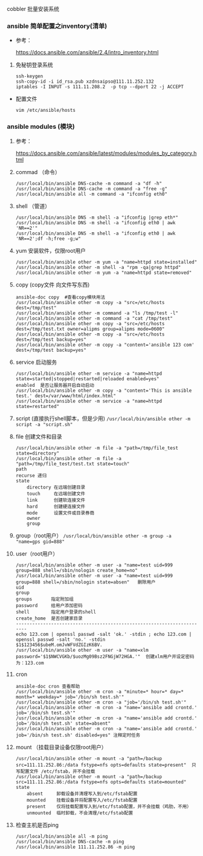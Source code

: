 cobbler 批量安装系统

### ansible 简单配置之inventory(清单)

- 参考：

	https://docs.ansible.com/ansible/2.4/intro_inventory.html

1. 免秘钥登录系统

	```
	ssh-keygen
	ssh-copy-id -i id_rsa.pub xzdnsaipso@111.11.252.132
	iptables -I INPUT -s 111.11.208.2  -p tcp --dport 22 -j ACCEPT
	```

- 配置文件

	`vim /etc/ansible/hosts`

### ansible modules (模块)

1. 参考：

	https://docs.ansible.com/ansible/latest/modules/modules_by_category.html

2. commad  （命令）
	```
	/usr/local/bin/ansible DNS-cache -m command -a "df -h"
	/usr/local/bin/ansible DNS-cache -m command -a "free -g"
	/usr/local/bin/ansible all -m command -a "ifconfig eth0"
	```
3. shell  （管道）
	```
	/usr/local/bin/ansible DNS -m shell -a "ifconfig |grep eth*"
	/usr/local/bin/ansible DNS -m shell -a "ifconfig eth0 | awk 'NR==2'"    
	/usr/local/bin/ansible DNS -m shell -a "ifconfig eth0 | awk 'NR==2';df -h;free -g;w"
	```
4. yum 安装软件，仅限root用户
	```
	/usr/local/bin/ansible other -m yum -a "name=httpd state=installed"
	/usr/local/bin/ansible other -m shell -a "rpm -qa|grep httpd"
	/usr/local/bin/ansible other -m yum -a "name=httpd state=removed"
	```
5. copy (copy文件 向文件写东西)
	```
	ansible-doc copy  #查看copy模块用法
	/usr/local/bin/ansible other -m copy -a "src=/etc/hosts dest=/tmp/test"
	/usr/local/bin/ansible other -m command -a "ls /tmp/test -l"
	/usr/local/bin/ansible other -m command -a "cat /tmp/test"
	/usr/local/bin/ansible other -m copy -a "src=/etc/hosts dest=/tmp/test.txt owner=alipms group=alipms mode=0600"
	/usr/local/bin/ansible other -m copy -a "src=/etc/hosts dest=/tmp/test backup=yes"  
	/usr/local/bin/ansible other -m copy -a "content='ansible 123 com' dest=/tmp/test backup=yes" 
	```
6. service 启动服务
	```
	/usr/local/bin/ansible other -m service -a "name=httpd state=started|stopped|restarted|reloaded enabled=yes" 
	enabled  是否让服务器开启自动启动
	/usr/local/bin/ansible other -m copy -a "content='This is ansible test.' dest=/var/www/html/index.html"
	/usr/local/bin/ansible other -m service -a "name=httpd state=restarted"
	```
7. script (直接执行shell脚本，但是少用)
	`/usr/local/bin/ansible other -m script -a "script.sh"`

8. file 创建文件和目录
	```
	/usr/local/bin/ansible other -m file -a "path=/tmp/file_test state=directory"
	/usr/local/bin/ansible other -m file -a "path=/tmp/file_test/test.txt state=touch"
	path 
	recurse 递归
	state
		directory 在远端创建目录
		touch     在远端创建文件
		link      创建软连接文件
		hard      创建硬连接文件
		mode      设置文件或目录券商
		owner
		group
	```
9. group（root用户）
	`/usr/local/bin/ansible other -m group -a "name=gps gid=888"`
10. user（root用户）
	```
	/usr/local/bin/ansible other -m user -a "name=test uid=999 group=888 shell=/sbin/nologin create_home=no"
	/usr/local/bin/ansible other -m user -a "name=test uid=999 group=888 shell=/sbin/nologin state=absen"   删除用户
	uid
	group
	groups       指定附加组
	password     给用户添加密码
	shell        指定用户登录的shell
	create_home  是否创建家目录
	-----------------------------------------------------------------------
	echo 123.com | openssl passwd -salt 'ok.' -stdin ; echo 123.com | openssl passwd -salt 'no.' -stdin
	$1$123456$ubeM.omJvWFVdZGIzK6BV.
	/usr/local/bin/ansible other -m user -a "name=xlm password='$1$NWCVGKb/$uozMg09Bsz2FNGjW72HGA.'"  创建xlm用户并设定密码为：123.com
	```
11. cron
	```
	ansible-doc cron 查看帮助
	/usr/local/bin/ansible other -m cron -a "minute=* hour=* day=* month=* weekday=* job='/bin/sh test.sh'"
	/usr/local/bin/ansible other -m cron -a "job='/bin/sh test.sh'"
	/usr/local/bin/ansible other -m cron -a "name='ansible add crontd.' job='/bin/sh test.sh'"
	/usr/local/bin/ansible other -m cron -a "name='ansible add crontd.' job='/bin/sh test.sh' state=absent" 
	/usr/local/bin/ansible other -m cron -a "name='ansible add crontd.' job='/bin/sh test.sh' disabled=yes" 注释定时任务
	```
12. mount （挂载目录设备仅限root用户）
	```
	/usr/local/bin/ansible other -m mount -a "path=/backup src=111.11.252.86:/data fstype=nfs opts=defaults state=present"  只写配置文件 /etc/fstab，并不会挂载
	/usr/local/bin/ansible other -m mount -a "path=/backup src=111.11.252.86:/data fstype=nfs opts=defaults state=mounted"
	state
		absent     卸载设备并清理写入到/etc/fstab配置
		mounted    挂载设备并将配置写入/etc/fstab配置
		present    仅将挂载配置写入到/etc/fstab配置，并不会挂载（鸡肋，不用）
		unmounted  临时卸载，不会清理/etc/fstab配置
	```


13. 检查主机是否ping
	```
	/usr/local/bin/ansible all -m ping
	/usr/local/bin/ansible DNS-cache -m ping
	/usr/local/bin/ansible 111.11.252.86 -m ping
	```